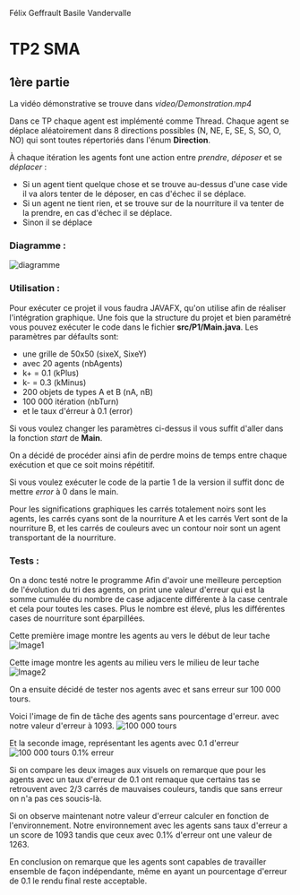 Félix Geffrault
Basile Vandervalle

# TP2 SMA

## 1ère partie

La vidéo démonstrative se trouve dans *video/Demonstration.mp4*

Dans ce TP chaque agent est implémenté comme Thread. Chaque agent se déplace aléatoirement dans 8 directions possibles (N, NE, E, SE, S, SO, O, NO) qui sont toutes répertoriés dans l'énum **Direction**.

À chaque itération les agents font une action entre *prendre*, *déposer* et se *déplacer* :
- Si un agent tient quelque chose et se trouve au-dessus d'une case vide il va alors tenter de le déposer, en cas d'échec il se déplace.
- Si un agent ne tient rien, et se trouve sur de la nourriture il va tenter de la prendre, en cas d'échec il se déplace.
- Sinon il se déplace

### Diagramme :
![diagramme](img/model.png)

### Utilisation :
Pour exécuter ce projet il vous faudra JAVAFX, qu'on utilise afin de réaliser l'intégration graphique.
Une fois que la structure du projet et bien paramétré vous pouvez exécuter le code dans le fichier **src/P1/Main.java**.
Les paramètres par défaults sont:
- une grille de 50x50 (sixeX, SixeY)
- avec 20 agents (nbAgents)
- k+ = 0.1 (kPlus)
- k- = 0.3 (kMinus)
- 200 objets de types A et B (nA, nB)
- 100 000 itération (nbTurn)
- et le taux d'érreur à 0.1 (error) 

Si vous voulez changer les paramètres ci-dessus il vous suffit d'aller dans la fonction *start* de **Main**. 

On a décidé de procéder ainsi afin de perdre moins de temps entre chaque exécution et que ce soit moins répétitif.

Si vous voulez exécuter le code de la partie 1 de la version il suffit donc de mettre *error* à 0 dans le main.

Pour les significations graphiques les carrés totalement noirs sont les agents, les carrés cyans sont de la nourriture A et les carrés Vert sont de la nourriture B, et les carrés de couleurs avec un contour noir sont un agent transportant de la nourriture.

### Tests :

On a donc testé notre le programme
Afin d'avoir une meilleure perception de l'évolution du tri des agents, on print une valeur d'erreur qui est la somme cumulée du nombre de case adjacente différente à la case centrale et cela pour toutes les cases.
Plus le nombre est élevé, plus les différentes cases de nourriture sont éparpillées.

Cette première image montre les agents au vers le début de leur tache
![Image1](img/resultat_2.png)

Cette image montre les agents au milieu vers le milieu de leur tache
![Image2](img/resultat_2.png)

On a ensuite décidé de tester nos agents avec et sans erreur sur 100 000 tours.

Voici l'image de fin de tâche des agents sans pourcentage d'erreur. avec notre valeur d'erreur à 1093.
![100 000 tours](img/100000_tours.png)

Et la seconde image, représentant les agents avec 0.1 d'erreur
![100 000 tours 0.1% erreur](img/100000_tours_erreur.png)

Si on compare les deux images aux visuels on remarque que pour les agents avec un taux d'erreur de 0.1 ont remaque que certains tas se retrouvent avec 2/3 carrés de mauvaises couleurs, tandis que sans erreur on n'a pas ces soucis-là.

Si on observe maintenant notre valeur d'erreur calculer en fonction de l'environnement. Notre environnement avec les agents sans taux d'erreur a un score de 1093 tandis que ceux avec 0.1% d'erreur ont une valeur de 1263.

En conclusion on remarque que les agents sont capables de travailler ensemble de façon indépendante, même en ayant un pourcentage d'erreur de 0.1 le rendu final reste acceptable.